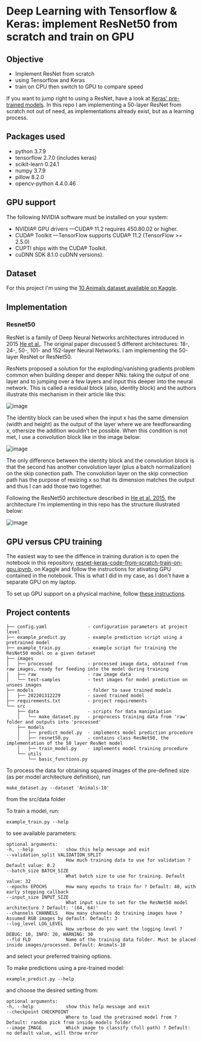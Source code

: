 # Deep Learning with Tensorflow & Keras: implement ResNet50 from scratch and train on GPU

## Objective  
- Implement ResNet from scratch 
- using Tensorflow and Keras
- train on CPU then switch to GPU to compare speed

If you want to jump right to using a ResNet, have a look at <a href='https://keras.io/api/applications/'>Keras' pre-trained models</a>. In this repo I am implementing a 50-layer ResNet from scratch not out of need, as implementations already exist, but as a learning process.

## Packages used
- python 3.7.9
- tensorflow 2.7.0 (includes keras)
- scikit-learn 0.24.1
- numpy 3.7.9
- pillow 8.2.0
- opencv-python 4.4.0.46

## GPU support
The following NVIDIA software must be installed on your system:
- NVIDIA® GPU drivers —CUDA® 11.2 requires 450.80.02 or higher.
- CUDA® Toolkit —TensorFlow supports CUDA® 11.2 (TensorFlow >= 2.5.0)
- CUPTI ships with the CUDA® Toolkit.
- cuDNN SDK 8.1.0 cuDNN versions).

## Dataset
For this project I'm using the <a href="https://www.kaggle.com/alessiocorrado99/animals10">10 Animals dataset available on Kaggle</a>.

## Implementation

### Resnet50

ResNet is a family of Deep Neural Networks architectures introduced in 2015 <a href="https://arxiv.org/pdf/1512.03385.pdf">He et al.</a>. The original paper discussed 5 different architectures: 18-, 24-, 50-, 101- and 152-layer Neural Networks. I am implementing the 50-layer ResNet or ResNet50. 

ResNets proposed a solution for the exploding/vanishing gradients problem common when building deeper and deeper NNs: taking the output of one layer and to jumping over a few layers and input this deeper into the neural network. This is called a residual block (also, identity block) and the authors illustrate this mechanism in their article like this:

![image](https://user-images.githubusercontent.com/38474985/151539151-8bc8957e-bf7b-4475-9383-1fe97b5523cf.png)

The identity block can be used when the input x has the same dimension (width and height) as the output of the layer where we are feedforwarding x, othersize the addition wouldn't be possible. When this condition is not met, I use a convolution block like in the image below: 

![image](https://user-images.githubusercontent.com/38474985/151539537-b9536443-1cf5-459a-a172-e9a820f0d3b0.png)

The only difference between the identity block and the convolution block is that the second has another convolution layer (plus a batch normalization) on the skip conection path. The convolution layer on the skip connection path has the purpose of resizing x so that its dimension matches the output and thus I can add those two together.

Following the ResNet50 architecture described in <a href="https://arxiv.org/pdf/1512.03385.pdf">He et al. 2015</a>, the architecture I'm implementing in this repo has the structure illustrated below:

![image](https://user-images.githubusercontent.com/38474985/151537573-1b1b8a42-da7e-4bdb-8be1-1d1b34ae2ea9.png)

## GPU versus CPU training

The easiest way to see the diffence in training duration is to open the notebook in this repository, <a href="https://github.com/mihaelagrigore/ResNet-Keras-code-from-scratch-train-on-GPU/blob/main/resnet-keras-code-from-scratch-train-on-gpu.ipynb">resnet-keras-code-from-scratch-train-on-gpu.ipynb</a>, on Kaggle and follow the instructions for ativating GPU contained in the notebook. This is what I did in my case, as I don't have a separate GPU on my laptop.

To set up GPU support on a physical machine, follow <a href='https://www.tensorflow.org/install/gpu'>these instructions</a>.

## Project contents
```
├── config.yaml               - configuration parameters at project level  
├── example_predict.py        - example prediction script using a pretrained model
├── example_train.py          - example script for training the ResNet50 model on a given dataset
├── images              
│   ├── processed             - processed image data, obtained from raw images, ready for feeding into the model during training  
│   ├── raw                   - raw image data  
│   └── test-samples          - test images for model prediction on unsees images  
├── models                    - folder to save trained models   
│   ├── 202201312229          - saved trained model  
├── requirements.txt          - project requirements  
└── src  
    ├── data                  - scripts for data manipulation 
    │   └── make_dataset.py   - preprocess training data from 'raw' folder and outputs into 'processed' 
    ├── models      
    │   ├── predict_model.py  - implements model prediction procedure  
    │   ├── resnet50.py       - contains class ResNet50, the implementation of the 50 layer ResNet model  
    │   ├── train_model.py    - implements model training procedure  
    └── utils  
        └── basic_functions.py  
 ```
 
 To process the data for obtaining squared images of the pre-defined size (as per model architecture definition), run
  ```
  make_dataset.py --dataset 'Animals-10'
  ```
  from the src/data folder
  
  To train a model, run:
   ```
  example_train.py --help
  ```
  to see available parameters:
  ```
  optional arguments:
  -h, --help            show this help message and exit
  --validation_split VALIDATION_SPLIT
                        How much training data to use for validation ? Default value: 0.2
  --batch_size BATCH_SIZE
                        What batch size to use for training. Default value: 32
  --epochs EPOCHS       How many epochs to train for ? Default: 40, with early stopping callback
  --input_size INPUT_SIZE
                        What input size to set for the ResNet50 model architecture ? Default: '(64, 64)'
  --channels CHANNELS   How many channels do training images have ? Assumed RGB images by default. Default: 3
  --log_level LOG_LEVEL
                        How verbose do you want the logging level ? DEBUG: 10, INFO: 20, WARNING: 30
  --fld FLD             Name of the training data folder. Must be placed inside images/processed. Default: Animals-10

  ```
  and select your preferred training options.
  
  To make predictions using a pre-trained model:
   ```
  example_predict.py --help
  ```  
  and choose the desired setting from:

  ```
  optional arguments:
  -h, --help            show this help message and exit
  --checkpoint CHECKPOINT
                        Where to load the pretrained model from ? Default: random pick from inside models folder
  --image IMAGE         Which image to classify (full path) ? Default: no default value, will throw error
```
